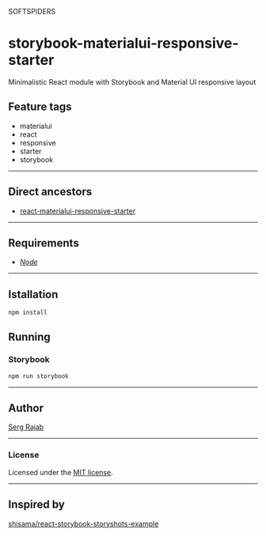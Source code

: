 SOFTSPIDERS

# storybook-materialui-responsive-starter

Minimalistic React module with Storybook and Material UI responsive layout

## Feature tags

- materialui
- react
- responsive
- starter
- storybook

---

## Direct ancestors

- [react-materialui-responsive-starter](https://github.com/softspiders/react-materialui-responsive-starter)

---

## Requirements

- [*Node*](https://nodejs.org/en/download/package-manager/)

---

## Istallation

```sh
npm install
```

## Running

### Storybook

```sh
npm run storybook
```

---

## Author

[Serg Rajab](https://github.com/SergRajab)

---

### License

Licensed under the [MIT license](./LICENSE).

---


## Inspired by

[shisama/react-storybook-storyshots-example](https://github.com/shisama/react-storybook-storyshots-example)
